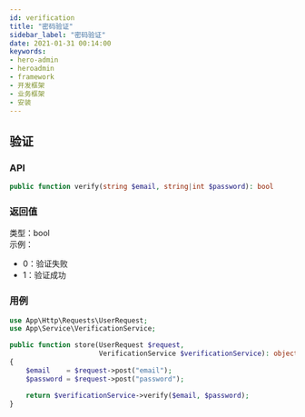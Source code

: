 ```yaml
---
id: verification
title: "密码验证"
sidebar_label: "密码验证"
date: 2021-01-31 00:14:00
keywords:
- hero-admin
- heroadmin
- framework
- 开发框架
- 业务框架
- 安装
---
```


## 验证

### API

```php
public function verify(string $email, string|int $password): bool
```

### 返回值

类型：bool  
示例：
* 0：验证失败
* 1：验证成功

### 用例

```php
use App\Http\Requests\UserRequest;
use App\Service\VerificationService;

public function store(UserRequest $request,
                      VerificationService $verificationService): object
{
    $email    = $request->post("email");
    $password = $request->post("password");

    return $verificationService->verify($email, $password);
}
```

